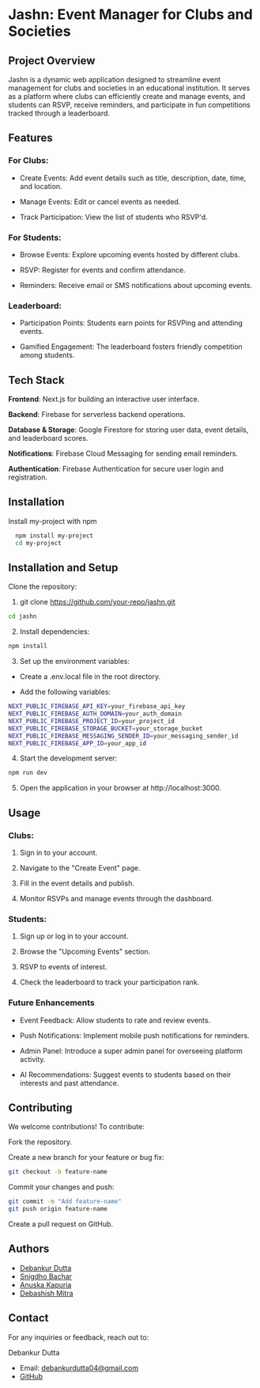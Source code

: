 
# Jashn: Event Manager for Clubs and Societies

## Project Overview

Jashn is a dynamic web application designed to streamline event management for clubs and societies in an educational institution. It serves as a platform where clubs can efficiently create and manage events, and students can RSVP, receive reminders, and participate in fun competitions tracked through a leaderboard.
## Features

### For Clubs:

- Create Events: Add event details such as title, description, date, time, and location.

- Manage Events: Edit or cancel events as needed.

- Track Participation: View the list of students who RSVP'd.

### For Students:

- Browse Events: Explore upcoming events hosted by different clubs.

- RSVP: Register for events and confirm attendance.

- Reminders: Receive email or SMS notifications about upcoming events.

### Leaderboard:

- Participation Points: Students earn points for RSVPing and attending events.

- Gamified Engagement: The leaderboard fosters friendly competition among students.
## Tech Stack

**Frontend**: Next.js for building an interactive user interface.

**Backend**: Firebase for serverless backend operations.

**Database & Storage**: Google Firestore for storing user data, event details, and leaderboard scores.

**Notifications**: Firebase Cloud Messaging for sending email reminders.

**Authentication**: Firebase Authentication for secure user login and registration.
## Installation

Install my-project with npm

```bash
  npm install my-project
  cd my-project
```
    
## Installation and Setup

Clone the repository:

1. git clone https://github.com/your-repo/jashn.git

```bash
cd jashn
```

2. Install dependencies:

```bash
npm install
```

3. Set up the environment variables:

- Create a .env.local file in the root directory.

- Add the following variables:

```bash
NEXT_PUBLIC_FIREBASE_API_KEY=your_firebase_api_key
NEXT_PUBLIC_FIREBASE_AUTH_DOMAIN=your_auth_domain
NEXT_PUBLIC_FIREBASE_PROJECT_ID=your_project_id
NEXT_PUBLIC_FIREBASE_STORAGE_BUCKET=your_storage_bucket
NEXT_PUBLIC_FIREBASE_MESSAGING_SENDER_ID=your_messaging_sender_id
NEXT_PUBLIC_FIREBASE_APP_ID=your_app_id
```

4. Start the development server:
```bash
npm run dev
```

5. Open the application in your browser at http://localhost:3000.
## Usage

### Clubs:

1. Sign in to your account.

2. Navigate to the "Create Event" page.

3. Fill in the event details and publish.

4. Monitor RSVPs and manage events through the dashboard.

### Students:

1. Sign up or log in to your account.

2. Browse the "Upcoming Events" section.

3. RSVP to events of interest.

4. Check the leaderboard to track your participation rank.

### Future Enhancements

- Event Feedback: Allow students to rate and review events.

- Push Notifications: Implement mobile push notifications for reminders.

- Admin Panel: Introduce a super admin panel for overseeing platform activity.

- AI Recommendations: Suggest events to students based on their interests and past attendance.


## Contributing

We welcome contributions! To contribute:

Fork the repository.

Create a new branch for your feature or bug fix:

```bash
git checkout -b feature-name
```

Commit your changes and push:

```bash
git commit -m "Add feature-name"
git push origin feature-name
```

Create a pull request on GitHub.
## Authors

- [Debankur Dutta](https://github.com/Debankur04)
- [Snigdho Bachar](https://github.com/Hacks2killsnigdho)
- [Anuska Kapuria](https://github.com/Anuska1312)
- [Debashish Mitra](https://github.com/Debashismitra01)


## Contact

For any inquiries or feedback, reach out to:

Debankur Dutta
- Email: debankurdutta04@gmail.com
- [GitHub](https://github.com/Debankur04)